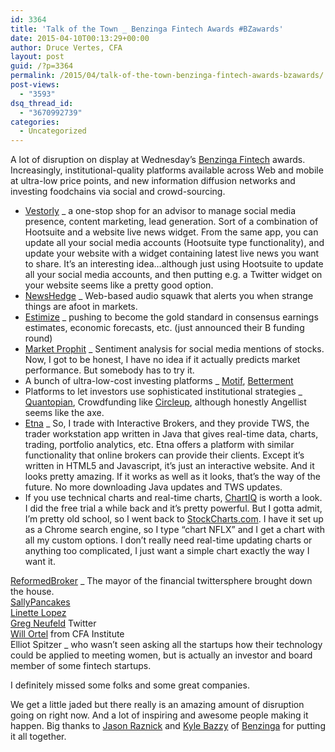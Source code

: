 ```yaml
---
id: 3364
title: 'Talk of the Town _ Benzinga Fintech Awards #BZawards'
date: 2015-04-10T00:13:29+00:00
author: Druce Vertes, CFA
layout: post
guid: /?p=3364
permalink: /2015/04/talk-of-the-town-benzinga-fintech-awards-bzawards/
post-views:
  - "3593"
dsq_thread_id:
  - "3670992739"
categories:
  - Uncategorized
---
```

A lot of disruption on display at Wednesday’s [Benzinga Fintech](http://benzingafintechawards.com/) awards. Increasingly, institutional-quality platforms available across Web and mobile at ultra-low price points, and new information diffusion networks and investing foodchains via social and crowd-sourcing. 

  * [Vestorly](https://www.vestorly.com/) _ a one-stop shop for an advisor to manage social media presence, content marketing, lead generation. Sort of a combination of Hootsuite and a website live news widget. From the same app, you can update all your social media accounts (Hootsuite type functionality), and update your website with a widget containing latest live news you want to share. It’s an interesting idea…although just using Hootsuite to update all your social media accounts, and then putting e.g. a Twitter widget on your website seems like a pretty good option. 
  * [NewsHedge](https://newshedge.com/?&wtd=jNK3nw1rXEiP3GJ9) _ Web-based audio squawk that alerts you when strange things are afoot in markets.
  * [Estimize](https://www.estimize.com/calendar) _ pushing to become the gold standard in consensus earnings estimates, economic forecasts, etc. (just announced their B funding round)
  * [Market Prophit](http://marketprophit.com/) _ Sentiment analysis for social media mentions of stocks. Now, I got to be honest, I have no idea if it actually predicts market performance. But somebody has to try it.
  * A bunch of ultra-low-cost investing platforms _ [Motif](https://www.motifinvesting.com/), [Betterment](https://www.betterment.com/) 
  * Platforms to let investors use sophisticated institutional strategies _ [Quantopian](https://www.quantopian.com/), Crowdfunding like [Circleup](https://circleup.com/), although honestly Angellist seems like the axe. 
  * [Etna](http://www.etnasoft.com/etna-trader) _ So, I trade with Interactive Brokers, and they provide TWS, the trader workstation app written in Java that gives real-time data, charts, trading, portfolio analytics, etc. Etna offers a platform with similar functionality that online brokers can provide their clients. Except it’s written in HTML5 and Javascript, it’s just an interactive website. And it looks pretty amazing. If it works as well as it looks, that’s the way of the future. No more downloading Java updates and TWS updates. 
  * If you use technical charts and real-time charts, [ChartIQ](http://chartiq.com/) is worth a look. I did the free trial a while back and it’s pretty powerful. But I gotta admit, I’m pretty old school, so I went back to [StockCharts.com](http://stockcharts.com/h-sc/ui?s=NFLX&p=W&b=3&g=0&id=p33407302522). I have it set up as a Chrome search engine, so I type “chart NFLX” and I get a chart with all my custom options. I don’t really need real-time updating charts or anything too complicated, I just want a simple chart exactly the way I want it. 

[ReformedBroker](https://twitter.com/ReformedBroker) _ The mayor of the financial twittersphere brought down the house.  
[SallyPancakes](http://www.businessinsider.com/author/julia-la-roche)  
[Linette Lopez](https://twitter.com/lopezlinette)  
[Greg Neufeld](https://twitter.com/gregneuf) Twitter  
[Will Ortel](https://twitter.com/wcgortel) from CFA Institute  
Elliot Spitzer _ who wasn’t seen asking all the startups how their technology could be applied to meeting women, but is actually an investor and board member of some fintech startups.

I definitely missed some folks and some great companies.

We get a little jaded but there really is an amazing amount of disruption going on right now. And a lot of inspiring and awesome people making it happen. Big thanks to [Jason Raznick](http://twitter.com/JasonRaznick) and [Kyle Bazzy](https://twitter.com/krbazzy) of [Benzinga](http://www.benzinga.com/) for putting it all together.
